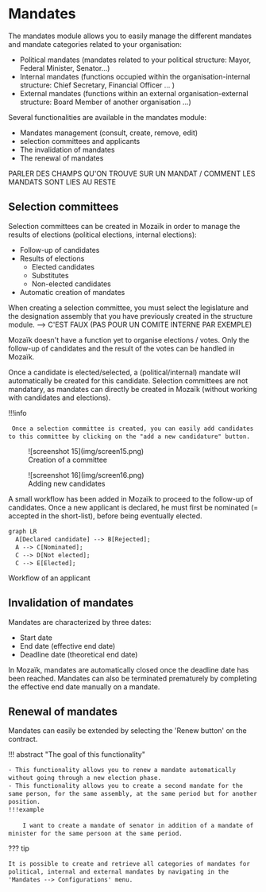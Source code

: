 # Mandates

The mandates module allows you to easily manage the different mandates and mandate categories related to your organisation:

- Political mandates (mandates related to your political structure: Mayor, Federal Minister, Senator...)
- Internal mandates (functions occupied within the organisation-internal structure: Chief Secretary, Financial Officer ...  )
- External mandates (functions within an external organisation-external structure: Board Member of another organisation ...)

Several functionalities are available in the mandates module:

- Mandates management (consult, create, remove, edit)
- selection committees and applicants
- The invalidation of mandates
- The renewal of mandates

PARLER DES CHAMPS QU'ON TROUVE SUR UN MANDAT / COMMENT LES MANDATS SONT LIES AU RESTE


## Selection committees

Selection committees can be created in Mozaïk in order to manage the results of elections (political elections, internal elections):

- Follow-up of candidates
- Results of elections
    - Elected candidates
    - Substitutes
    - Non-elected candidates
- Automatic creation of mandates

When creating a selection committee, you must select the legislature and the designation assembly that you have previously created in the structure module. --> C'EST FAUX (PAS POUR UN COMITE INTERNE PAR EXEMPLE)

Mozaïk doesn't have a function yet to organise elections / votes. Only the follow-up of candidates and the result of the votes can be handled in Mozaïk. 

Once a candidate is elected/selected, a (political/internal) mandate will automatically be created for this candidate. Selection committees are not mandatary, as mandates can directly be created in Mozaïk (without working with candidates and elections).

!!!info

     Once a selection committee is created, you can easily add candidates to this committee by clicking on the "add a new candidature" button.



<figure markdown>
![screenshot 15](img/screen15.png)
 <figcaption>Creation of a committee</figcaption>
</figure>

<figure markdown>
![screenshot 16](img/screen16.png)
 <figcaption>Adding new candidates</figcaption>
</figure>

A small workflow has been added in Mozaïk to proceed to the follow-up of candidates. 
Once a new applicant is declared, he must first be nominated (= accepted in the short-list), before being eventually elected. 

``` mermaid
graph LR
  A[Declared candidate] --> B[Rejected];
  A --> C[Nominated];
  C --> D[Not elected];
  C --> E[Elected];
```
 <figcaption>Workflow of an applicant</figcaption>


## Invalidation of mandates

Mandates are characterized by three dates: 

- Start date
- End date (effective end date)
- Deadline date (theoretical end date)

In Mozaïk, mandates are automatically closed once the deadline date has been reached. Mandates can also be terminated prematurely by completing the effective end date manually on a mandate.


## Renewal of mandates
Mandates can easily be extended by selecting the 'Renew button' on the contract.

!!! abstract "The goal of this functionality"

    - This functionality allows you to renew a mandate automatically without going through a new election phase.
    - This functionality allows you to create a second mandate for the same person, for the same assembly, at the same period but for another position.
    !!!example

        I want to create a mandate of senator in addition of a mandate of minister for the same persoon at the same period. 

??? tip

    It is possible to create and retrieve all categories of mandates for political, internal and external mandates by navigating in the 'Mandates --> Configurations' menu.